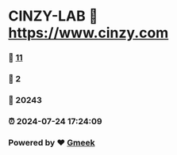 # CINZY-LAB :link: https://www.cinzy.com 
### :page_facing_up: [11](https://www.cinzy.com/tag.html) 
### :speech_balloon: 2 
### :hibiscus: 20243 
### :alarm_clock: 2024-07-24 17:24:09 
### Powered by :heart: [Gmeek](https://github.com/Meekdai/Gmeek)
